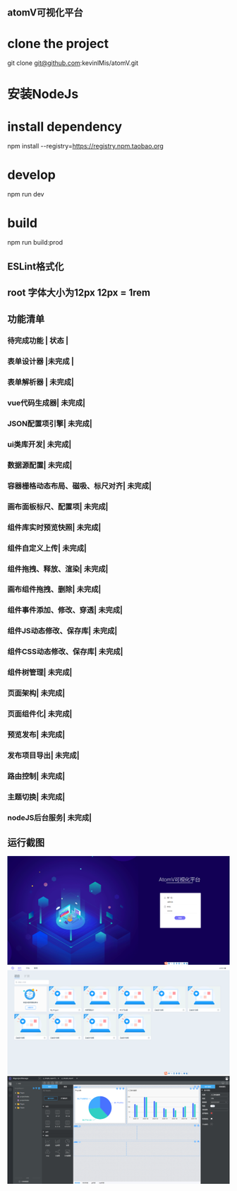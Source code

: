 ## atomV可视化平台

# clone the project
git clone git@github.com:kevinlMis/atomV.git

# 安装NodeJs
# install dependency 

npm install --registry=https://registry.npm.taobao.org

# develop
npm run dev

# build
npm run build:prod

## ESLint格式化
## root 字体大小为12px  12px = 1rem

## 功能清单
###  待完成功能 | 状态 | 
###  表单设计器 |未完成 |
###  表单解析器 | 未完成|
###  vue代码生成器| 未完成|
###  JSON配置项引擎| 未完成|
###  ui类库开发| 未完成|
###  数据源配置| 未完成|
###  容器栅格动态布局、磁吸、标尺对齐| 未完成|
###  画布面板标尺、配置项| 未完成|
###  组件库实时预览快照| 未完成|
###  组件自定义上传| 未完成|
###  组件拖拽、释放、渲染| 未完成|
###  画布组件拖拽、删除| 未完成|
###  组件事件添加、修改、穿透| 未完成|
###  组件JS动态修改、保存库| 未完成|
###  组件CSS动态修改、保存库| 未完成|
###  组件树管理| 未完成|
###  页面架构| 未完成|
###  页面组件化| 未完成|
###  预览发布| 未完成|
###  发布项目导出| 未完成|
###  路由控制| 未完成|
###  主题切换| 未完成|
###  nodeJS后台服务| 未完成|

## 运行截图
<img src="https://github.com/kevinlMis/atomV/blob/master/src/doc/1.png">
<img src="https://github.com/kevinlMis/atomV/blob/master/src/doc/2.png">
<img src="https://github.com/kevinlMis/atomV/blob/master/src/doc/3.png">